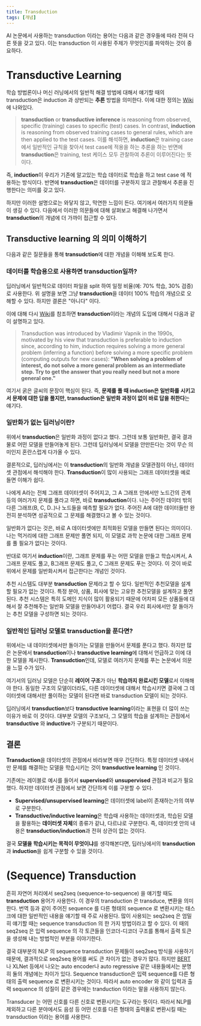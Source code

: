 ```yaml
---
title: Transduction
tags: [개념]
---
```


AI 논문에서 사용하는 transduction 이라는 용어는 다음과 같은 경우들에 따라 전혀 다른 뜻을 갖고 있다. 이는 transduction 이 사용된 주제가 무엇인지를 파악하는 것이 중요하다.

# Transductive Learning

학습 방법론이나 머신 러닝에서의 일반적 해결 방법에 대해서 얘기할 때의 transduction은 induction 과 상반되는 **추론** 방법을 의미한다. 이에 대한 정의는 [Wiki](https://en.wikipedia.org/wiki/Transduction_(machine_learning))에 나와있다.

> **transduction** or **transductive inference** is reasoning from observed, specific (training) cases to specific (test) cases. In contrast, **induction** is reasoning from observed training cases to general rules, which are then applied to the test cases.
> 이를 해석하면, **induction**은 training case 에서 일반적인 규칙을 찾아서 test case에 적용을 하는 추론을 하는 반면에 **transduction**은 training, test 케이스 모두 관찰하여 추론이 이루어진다는 뜻이다.

즉, **induction**이 우리가 기존에 알고있는 학습 데이터로 학습을 하고 test case 에 적용하는 방식이다. 반면에 **transduction**은 데이터를 구분하지 않고 관찰해서 추론을 진행한다는 의미를 갖고 있다.

하지만 이러한 설명으로는 와닿지 않고, 막연한 느낌이 든다. 여기에서 여러가지 의문들이 생길 수 있다. 다음에서 이러한 의문들에 대해 살펴보고 해결해 나가면서 **transduction**의 개념에 더 가까이 접근할 수 있다.

## Transductive learning 의 의미 이해하기

다음과 같은 질문들을 통해 **transudction**에 대한 개념을 이해해 보도록 한다.

### 데이터를 학습용으로 사용하면 transduction일까?

딥러닝에서 일반적으로 데이터 파일을 split 하여 일정 비율(예: 70% 학습, 30% 검증)로 사용한다. 위 설명을 보면 그냥 **transduction**을 데이터 100% 학습의 개념으로 오해할 수 있다. 하지만 결론은 "아니다" 이다.

이에 대해 다시 [Wiki](https://en.wikipedia.org/wiki/Transduction_(machine_learning))를 참조하면 **transduction**이라는 개념의 도입에 대해서 다음과 같이 설명하고 있다.

> Transduction was introduced by Vladimir Vapnik in the 1990s, motivated by his view that transduction is preferable to induction since, according to him, induction requires solving a more general problem (inferring a function) before solving a more specific problem (computing outputs for new cases): **"When solving a problem of interest, do not solve a more general problem as an intermediate step. Try to get the answer that you really need but not a more general one."**

여기서 굵은 글씨의 문장이 핵심이 된다. 즉, **문제를 풀 때 induction은 일반화를 시키고서 문제에 대한 답을 풀지만, transduction은 일반화 과정이 없이 바로 답을 취한다**는 얘기다.

### 일반화가 없는 딥러닝이란?

위에서 **transduction**은 일반화 과정이 없다고 했다. 그런데 보통 일반화란, 결국 결과물로 어떤 모델을 만들어놓게 된다. 그런데 딥러닝에서 모델을 안만든다는 것이 무슨 의미인지 혼란스럽게 다가올 수 있다.

결론적으로, 딥러닝에서는 이 **transduction**의 일반화 개념을 모델관점이 아닌, 데이터셋 관점에서 해석해야 한다. **Transduction**이 많이 사용되는 그래프 데이터셋을 예로 들면 이해가 쉽다.

나에게 A라는 전체 그래프 데이터셋이 주어지고, 그 A 그래프 안에서만 노드간의 관계등의 여러가지 문제를 풀라고 하면, 바로 **transduction**이다. 나는 주어진 데이터 밖의 다른 그래프(B, C, D..)나 노드들을 예측할 필요가 없다. 주어진 A에 대한 데이터들만 완전히 분석하면 성공적으로 그 문제를 해결했다고 볼 수 있는 것이다.

일반화가 없다는 것은, 바로 A 데이터셋에만 최적화된 모델을 만들면 된다는 의미이다. 나는 먹거리에 대한 그래프 문제만 풀면 되지, 이 모델로 과학 논문에 대한 그래프 문제를 풀 필요가 없다는 것이다.

반대로 여기서 **induction**이란, 그래프 문제를 푸는 어떤 모델을 만들고 학습시켜서, A그래프 문제도 풀고, B그래프 문제도 풀고, C 그래프 문제도 푸는 것이다. 이 것이 바로 위에서 문제를 일반화시켜서 접근한다는 개념인 것이다.

추천 시스템도 대부분 **transduction** 문제라고 할 수 있다. 일반적인 추천모델을 설계할 필요가 없는 것이다. 특정 분야, 상품, 회사에 맞는 고유한 추천모델을 설계하고 풀면 된다. 추천 시스템은 특히 도메인 지식이 많이 활용되기 때문에 어차피 모든 상품들에 대해서 잘 추천해주는 일반화 모델을 만들어내기 어렵다. 결국 우리 회사에서만 잘 돌아가는 추천 모델을 구성하면 되는 것이다.

### 일반적인 딥러닝 모델로 transduction을 푼다면?

위에서는 내 데이터셋에서만 돌아가는 모델을 만들어서 문제를 푼다고 했다. 하지만 많은 논문에서 **transduction**이나 **transductive learning**에 대해서 언급하고 이에 대한 모델을 제시한다. **Transudction**인데, 모델로 여러가지 문제를 푸는 논문에서 의문을 느낄 수가 있다.

여기서의 딥러닝 모델은 단순히 **레이어 구조**가 아닌 **학습까지 완료시킨 모델**로서 이해해야 한다. 동일한 구조의 모델이더라도, 다른 데이터셋에 대해서 학습시키면 결국에 그 데이터셋에 대해서만 풀이하는 모델이 된다면 바로 transduction 모델이 되는 것이다.

딥러닝에서 **transduction**보다 **transductive learning**이라는 표현을 더 많이 쓰는 이유가 바로 이 것이다. 대부분 모델의 구조보다, 그 모델의 학습을 설계하는 관점에서 **transductive** 와 **inductive**가 구분되기 때문이다.

## 결론

**Transduction**을 데이터셋의 관점에서 바라보면 매우 간단하다. 특정 데이터셋 내에서만 문제를 해결하는 모델을 학습시키는 것이 **transductive learning** 인 것이다.

기존에는 레이블로 예시를 들어서 **supervised**와 **unsupervised** 관점과 비교가 필요했다. 하지만 데이터셋 관점에서 보면 간단하게 이를 구분할 수 있다.

- **Supervised/unsupervised learning**은 데이터셋에 label이 존재하는가의 여부로 구분한다.
- **Transductive/inductive learning**은 학습때 사용하는 데이터셋과, 학습된 모델을 활용하는 **데이터셋 자체**의 종류가 같냐, 다르냐로 구분한다.
  즉, 데이터셋 안의 내용은 **transduction/induction**과 전혀 상관이 없는 것이다.

결국 **모델을 학습시키는 목적이 무엇이냐**를 생각해본다면, 딥러닝에서의 **transduction**과 **induction**을 쉽게 구분할 수 있을 것이다.

# (Sequence) Transduction

흔히 자연어 처리에서 seq2seq (sequence-to-sequence) 을 얘기할 때도 **transduction** 용어가 사용한다. 이 경우의 transduction 은 transduce, 변환을 의미한다. 번역 등과 같이 주어진 sequence 를 다른 형태의 sequence 로 변환시키는 태스크에 대한 일반적인 내용을 얘기할 때 주로 사용된다. 많이 사용되는 seq2seq 은 엄밀히 얘기할 때는 sequence transduction 의 한 가지 방법이라고 할 수 있다. 이 때의 seq2seq 은 입력 sequence 의 각 토큰들을 인코더-디코더 구조를 통해서 출력 토큰을 생성해 내는 방법적인 부분을 이야기한다.

결국 대부분의 NLP 의 sequence transduction 문제들이 seq2seq 방식을 사용하기 때문에, 결과적으로 seq2seq 용어를 써도 큰 차이가 없는 경우가 많다. 하지만 [BERT](/bert)나 XLNet 등에서 나오는 auto encoder나 auto regressive 같은 내용들에서는 분명히 둘의 개념에는 차이가 있다. Sequence transduction은 입력 sequence를 다른 형태의 출력 sequence 로 변환시키는 것이다. 따라서 auto encoder 와 같이 입력과 출력 sequence 의 성질이 같은 경우에는 tranduction 이라는 말을 사용하지 않는다.

Transducer 는 어떤 신호를 다른 신호로 변환시키는 도구라는 뜻이다. 따라서 NLP를 제외하고 다른 분야에서도 음성 등 어떤 신호를 다른 형태의 출력물로 변환시킬 때는 transduction 이라는 용어를 사용한다.

